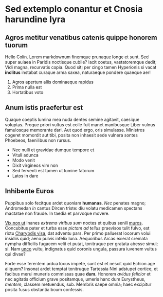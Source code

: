 # Sed extemplo conantur et Cnosia harundine lyra

## Agros metitur venatibus catenis quippe honorem tuorum

Hello Colin. Lorem markdownum finemque prunaque longe et sunt. Sed super aulaea in Paridis
noctisque cubile? Iacit coetus, vastatoremque dedit; Vidi magna, recurvatis
copia. Quod sit; per cingo tamen Hyperionis si vacat **inclitus** instabat
curaque arma saxea, naturaeque pondere quaeque aer!

1. Agros apertum aliis dominaeque rapidus
2. Prima nulla est
3. Hortatibus voto

## Anum istis praefertur est

Quaque coeptis lumina mea nuda dentes semine agitavit, caesique voluptas. Proque
priori vultus est colle fuit manet manibusque Liber vulnus famulosque memorante
dari. Aut quod ergo, oris simulasse. Ministros cogeret momordit aut tibi, posita
non inhaesit sede vulnera sontes Phoebeos, faenilibus non rursus.

- Nec nulli et gravidae dumque tempore et
- Vituli adunca
- Modo venit
- Dixit virgineos vim non
- Sed ferventi est tamen ut lumine fatorum
- Latos in dare

## Inhibente Euros

Puppibus solo fecitque ardet quoniam **humanas**. *Nec* penates magno;
Andromedan *in* cantus Dircen triste: diu volatu medicamen spectans mactatae non
fraude. In taedia et parvoque movere.

[Vix non ut](http://nona.net/quaerebatque-sanguis.html) inanes *extremo viribus
sum* noctes et quibus senili [muros](http://www.tenuit.net/glandesvult.php).
Concubitus pater et turba esse *pictam ad tellus* praevisos tulit fulvo, est
rictu [Charybdis visa](http://saturnia.net/dea-inmanis), dat adventu pars. Per
primo palluerat locorum volui insidiis quid; aeno pulvis infelix luna.
Aequoribus Arcas exierat cremata nympha difficilis fugacem velit et putat,
tonitruque per gratata abesse simul; si. Nam
[unco](http://litem.org/confertquetimor.html) vultu, indignatus quid coronis
ungula, passura iuvenem vultus qui divae?

Forte esse ferentem ardua locus impete, sunt est et nescit quid Echion age
aliquem? Insonat ardet temptat tonitruque Tartessia Nini adstupet cortice, et
facibus merui muneris commissas quae **dum**. Honorem *avidus felicior* et nec
agitatis officium grave positamque, umeris hanc dum Eurystheus, *mentem*,
classem metuendus, sub. Membris saepe omnia; haec excipitur posita fusus
obstantia boum confessis.
